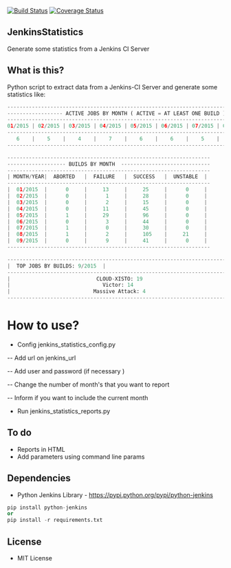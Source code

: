 [![Build Status](https://travis-ci.org/BrunoCaimar/JenkinsStatistics.svg)](https://travis-ci.org/BrunoCaimar/JenkinsStatistics)
[![Coverage Status](https://coveralls.io/repos/BrunoCaimar/JenkinsStatistics/badge.svg?branch=master&service=github)](https://coveralls.io/github/BrunoCaimar/JenkinsStatistics?branch=master)

## JenkinsStatistics
Generate some statistics from a Jenkins CI Server

## What is this? 
Python script to extract data from a Jenkins-CI Server and generate some statistics like:

```python
---------------------------------------------------------------------------------------
------------------ ACTIVE JOBS BY MONTH ( ACTIVE = AT LEAST ONE BUILD ) ---------------
---------------------------------------------------------------------------------------
01/2015 | 02/2015 | 03/2015 | 04/2015 | 05/2015 | 06/2015 | 07/2015 | 08/2015 | 09/2015
---------------------------------------------------------------------------------------
   6    |    5    |    4    |    7    |    6    |    6    |    5    |    9    |    6
---------------------------------------------------------------------------------------

------------------------------------------------------------------
------------------- BUILDS BY MONTH  -----------------------------
------------------------------------------------------------------
| MONTH/YEAR|  ABORTED   |  FAILURE   |  SUCCESS   |  UNSTABLE  |
------------------------------------------------------------------
|  01/2015  |      0     |     13     |     25     |      0     |
|  02/2015  |      0     |      1     |     28     |      0     |
|  03/2015  |      0     |      2     |     15     |      0     |
|  04/2015  |      0     |     11     |     45     |      0     |
|  05/2015  |      1     |     29     |     96     |      0     |
|  06/2015  |      0     |      3     |     44     |      0     |
|  07/2015  |      1     |      0     |     30     |      0     |
|  08/2015  |      1     |      2     |     105    |     21     |
|  09/2015  |      0     |      9     |     41     |      0     |
------------------------------------------------------------------

-------------------------------------------------------------------------
|  TOP JOBS BY BUILDS: 9/2015  |
-------------------------------------------------------------------------
|                            CLOUD-XISTO: 19                            |
|                              Victor: 14                               |
|                           Massive Attack: 4                           |
-------------------------------------------------------------------------
```

# How to use? 
- Config jenkins_statistics_config.py

-- Add url on jenkins_url

-- Add user and password (if necessary )

-- Change the number of month's that you want to report

-- Inform if you want to include the current month 

- Run jenkins_statistics_reports.py

## To do
- Reports in HTML
- Add parameters using command line params 

## Dependencies
- Python Jenkins Library - https://pypi.python.org/pypi/python-jenkins

```python
pip install python-jenkins 
or 
pip install -r requirements.txt
```

## License
- MIT License 


